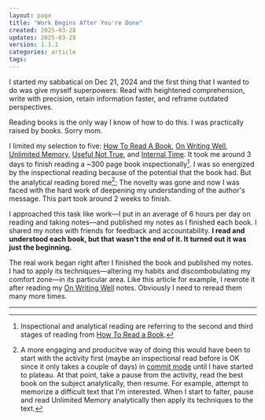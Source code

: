 ```yaml
---
layout: page
title: "Work Begins After You're Done"
created: 2025-03-28
updates: 2025-03-28
version: 1.1.1
categories: article
tags:
---
```


I started my sabbatical on Dec 21, 2024 and the first thing that I wanted to do was give myself superpowers: Read with heightened comprehension, write with precision, retain information faster, and reframe outdated perspectives.

Reading books is the only way I know of how to do this. I was practically raised by books. Sorry mom.

I limited my selection to five: [How To Read A Book](/books/how-to-read-a-book), [On Writing Well](/books/on-writing-well), [Unlimited Memory](/books/unlimited-memory), [Useful Not True](/books/useful-not-true), and [Internal Time](/books/internal-time). It took me around 3 days to finish reading a ~300 page book inspectionally[^1]. I was so energized by the inspectional reading because of the potential that the book had. But the analytical reading bored me[^2]; The novelty was gone and now I was faced with the hard work of deepening my understanding of the author's message. This part took around 2 weeks to finish.

[^2]: A more engaging and producitve way of doing this would have been to start with the activity first (maybe an inspectional read before is OK since it only takes a couple of days) in [commit mode](https://sive.rs/htl02) until I have started to plateau. At that point, take a pause from the activity, read the best book on the subject analytically, then resume. For example, attempt to memorize a difficult text that I'm interested. When I start to falter, pause and read Unlimited Memory analytically then apply its techniques to the text.

I approached this task like work—I put in an average of 6 hours per day on reading and taking notes—and published my notes as I finished each book. I shared my notes with friends for feedback and accountability. **I read and understood each book, but that wasn't the end of it. It turned out it was just the beginning.**

The real work began right after I finished the book and published my notes. I had to apply its techniques—altering my habits and discombobulating my comfort zone—in its particular area. Like this article for example, I rewrote it after reading my [On Writing Well](/books/on-writing-well) notes. Obviously I need to reread them many more times.

[^1]: Inspectional and analytical reading are referring to the second and third stages of reading from [How To Read a Book](/books/how-to-read-a-book).

---
